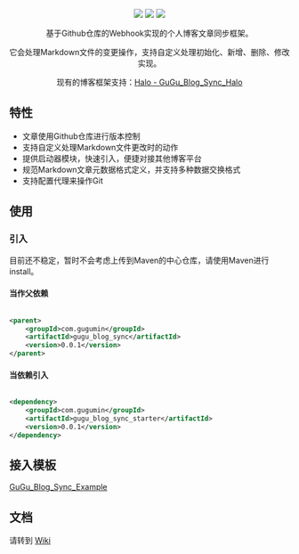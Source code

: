 <div align="center">
    <p>
        <img src="https://img.shields.io/badge/Java-11-brightgreen"/>
        <img src="https://img.shields.io/badge/GuGu__Blog__Sync-v0.0.1-green"/>
        <a href="https://app.fossa.com/projects/git%2Bgithub.com%2FMinMinGuGu%2FGuGu_Blog_Sync?ref=badge_shield">
            <img src="https://app.fossa.com/api/projects/git%2Bgithub.com%2FMinMinGuGu%2FGuGu_Blog_Sync.svg?type=shield" />
        </a>
    </p>
</div>
<p align="center">基于Github仓库的Webhook实现的个人博客文章同步框架。</p>
<p align="center">它会处理Markdown文件的变更操作，支持自定义处理初始化、新增、删除、修改实现。</p>
<p align="center">现有的博客框架支持：<a target="_black" href="https://github.com/MinMinGuGu/GuGu_Blog_Sync_Halo">Halo - GuGu_Blog_Sync_Halo</a></p>

## 特性

- 文章使用Github仓库进行版本控制
- 支持自定义处理Markdown文件更改时的动作
- 提供启动器模块，快速引入，便捷对接其他博客平台
- 规范Markdown文章元数据格式定义，并支持多种数据交换格式
- 支持配置代理来操作Git

## 使用

### 引入

目前还不稳定，暂时不会考虑上传到Maven的中心仓库，请使用Maven进行install。

#### 当作父依赖

```xml

<parent>
    <groupId>com.gugumin</groupId>
    <artifactId>gugu_blog_sync</artifactId>
    <version>0.0.1</version>
</parent>
```

#### 当依赖引入

```xml

<dependency>
    <groupId>com.gugumin</groupId>
    <artifactId>gugu_blog_sync_starter</artifactId>
    <version>0.0.1</version>
</dependency>
```

## 接入模板

[GuGu_Blog_Sync_Example](https://github.com/MinMinGuGu/GuGu_Blog_Sync_Example)

## 文档

请转到 [Wiki](https://github.com/MinMinGuGu/GuGu_Blog_Sync/wiki)
